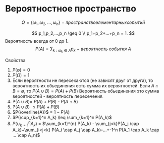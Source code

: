 # Вероятностное пространство

$$
    \Omega = \{\omega_1,\omega_2,...,\omega_n\}\ -\ пространство элементарных событий
$$

$$
    p_1,p_2,...,p_n \geq 0 \\ 
    p_1+p_2+...+p_n = 1.
$$
Вероятность всегда от 0 до 1.
$$
    P(A) = \sum_{k: \omega_k \in A} p_k\ -\ вероятность\ события\ A
$$

Свойства 
1. $P(\emptyset)=0$ 
2. $P(\Omega) = 1$  
3. Если вероятности не пересекаются (не зависят друг от друга),
то вероятность их обьединения есть сумма их вероятностей.
Если $A \cap B = \emptyset$, то $P(A \cup B) = P(A) + P(B)$
Вероятность обьединения это сумма вероятностей - вероятность пересечения.
4. P($A \cup B$)= $P(A) + P(B)$ - $P(A \cap B)$
5. P($A\cup B$) $\leq P(A) + P(B)$
6. $P(\overline{A})$ = $1-P(A)$
7. $P(\cup_{k=1}^n A_k) \leq \sum_{k=1}^n P(A_k)$
8. $P(\cup_{k=1}^n A_k)$ = $\sum_{k=1}^{n} P(A_k) - \sum_{j<k}P(A_j \cap A_k)+\sum_{i<j<k} P(A_i \cap A_j \cap A_k)-...+-1^n P(A_1 \cap A_k \cap ... \cap A_n)$